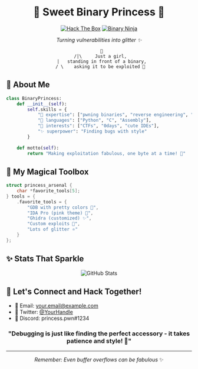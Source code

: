 <div align="center">

# 🎀 Sweet Binary Princess 👑

[![Hack The Box](https://img.shields.io/badge/HackTheBox-111927?style=for-the-badge&logo=Hack%20The%20Box&logoColor=9FEF00)](https://app.hackthebox.com)
[![Binary Ninja](https://img.shields.io/badge/Binary%20Ninja-FF69B4?style=for-the-badge&logo=data:image/png;base64,placeholder)](https://binary.ninja)

*Turning vulnerabilities into glitter ✨*

```ascii
  🦋
 /|\     Just a girl,
  |   standing in front of a binary,
 / \    asking it to be exploited 💝
```

</div>

## 💖 About Me

```python
class BinaryPrincess:
    def __init__(self):
        self.skills = {
            "💫 expertise": ["pwning binaries", "reverse engineering", "making things sparkle"],
            "💝 languages": ["Python", "C", "Assembly"],
            "🎀 interests": ["CTFs", "0days", "cute IDEs"],
            "✨ superpower": "Finding bugs with style"
        }
        
    def motto(self):
        return "Making exploitation fabulous, one byte at a time! 🎀"
```

## 🌸 My Magical Toolbox

```c
struct princess_arsenal {
    char *favorite_tools[5];
} tools = {
    .favorite_tools = {
        "GDB with pretty colors 💖",
        "IDA Pro (pink theme) 🎀",
        "Ghidra (customized) ✨",
        "Custom exploits 💫",
        "Lots of glitter ⭐"
    }
};
```

## ✨ Stats That Sparkle

<div align="center">

![GitHub Stats](https://github-readme-stats.vercel.app/api?username=YOURUSERNAME&show_icons=true&theme=radical)

</div>

## 💝 Let's Connect and Hack Together!

- 💌 Email: your.email@example.com
- 🦋 Twitter: [@YourHandle]()
- 🎀 Discord: princess.pwn#1234

<div align="center">

### "Debugging is just like finding the perfect accessory - it takes patience and style! 🎀"

---

*Remember: Even buffer overflows can be fabulous* ✨

</div>
